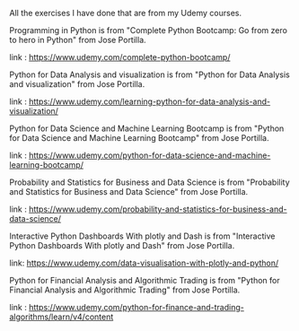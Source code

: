 All the exercises I have done that are from my Udemy courses.

Programming in Python is from "Complete Python Bootcamp: Go from zero to hero in Python" from Jose Portilla.

link : https://www.udemy.com/complete-python-bootcamp/

Python for Data Analysis and visualization is from "Python for Data Analysis and visualization" from Jose Portilla.

link : https://www.udemy.com/learning-python-for-data-analysis-and-visualization/


Python for Data Science and Machine Learning Bootcamp is from "Python for Data Science and Machine Learning Bootcamp" from Jose Portilla.

link : https://www.udemy.com/python-for-data-science-and-machine-learning-bootcamp/

Probability and Statistics for Business and Data Science is from "Probability and Statistics for Business and Data Science" from Jose Portilla.

link : https://www.udemy.com/probability-and-statistics-for-business-and-data-science/

Interactive Python Dashboards With plotly and Dash is from "Interactive Python Dashboards With plotly and Dash" from Jose Portilla.

link: https://www.udemy.com/data-visualisation-with-plotly-and-python/

Python for Financial Analysis and Algorithmic Trading is from "Python for Financial Analysis and Algorithmic Trading" from Jose Portilla.

link : https://www.udemy.com/python-for-finance-and-trading-algorithms/learn/v4/content

